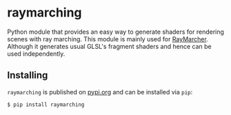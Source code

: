 # raymarching
Python module that provides an easy way to generate shaders for rendering scenes with ray marching.
This module is mainly used for [RayMarcher](https://github.com/NamorNiradnug/RayMarcher). Although it generates usual GLSL's fragment shaders and hence can be used independently.
## Installing
`raymarching` is published on [pypi.org](https://pypi.org/project/raymarching) and can be installed via `pip`:
```bash
$ pip install raymarching
```
